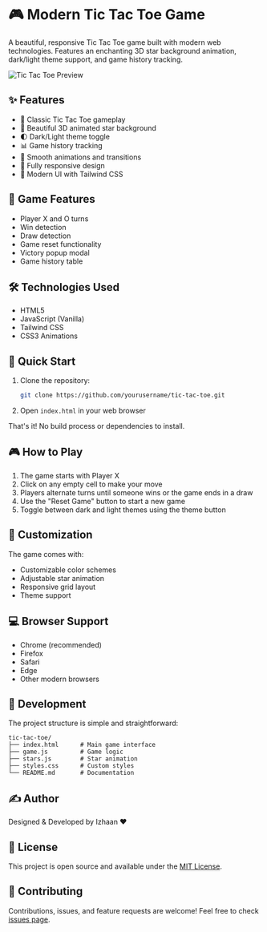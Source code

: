 # 🎮 Modern Tic Tac Toe Game

A beautiful, responsive Tic Tac Toe game built with modern web technologies. Features an enchanting 3D star background animation, dark/light theme support, and game history tracking.

![Tic Tac Toe Preview](preview.png)

## ✨ Features

- 🎯 Classic Tic Tac Toe gameplay
- 🌟 Beautiful 3D animated star background
- 🌓 Dark/Light theme toggle
- 📊 Game history tracking
- 💫 Smooth animations and transitions
- 📱 Fully responsive design
- 🎨 Modern UI with Tailwind CSS

## 🎯 Game Features

- Player X and O turns
- Win detection
- Draw detection
- Game reset functionality
- Victory popup modal
- Game history table

## 🛠️ Technologies Used

- HTML5
- JavaScript (Vanilla)
- Tailwind CSS
- CSS3 Animations

## 🚀 Quick Start

1. Clone the repository:
   ```bash
   git clone https://github.com/yourusername/tic-tac-toe.git
   ```

2. Open `index.html` in your web browser

That's it! No build process or dependencies to install.

## 🎮 How to Play

1. The game starts with Player X
2. Click on any empty cell to make your move
3. Players alternate turns until someone wins or the game ends in a draw
4. Use the "Reset Game" button to start a new game
5. Toggle between dark and light themes using the theme button

## 🎨 Customization

The game comes with:
- Customizable color schemes
- Adjustable star animation
- Responsive grid layout
- Theme support

## 💻 Browser Support

- Chrome (recommended)
- Firefox
- Safari
- Edge
- Other modern browsers

## 🔧 Development

The project structure is simple and straightforward:

```
tic-tac-toe/
├── index.html      # Main game interface
├── game.js         # Game logic
├── stars.js        # Star animation
├── styles.css      # Custom styles
└── README.md       # Documentation
```

## ✍️ Author

Designed & Developed by Izhaan ❤️

## 📄 License

This project is open source and available under the [MIT License](LICENSE).

## 🤝 Contributing

Contributions, issues, and feature requests are welcome! Feel free to check [issues page](issues).
